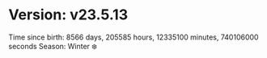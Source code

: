 # Version: v23.5.13
Time since birth: 8566 days, 205585 hours, 12335100 minutes, 740106000 seconds
Season: Winter ❄️
